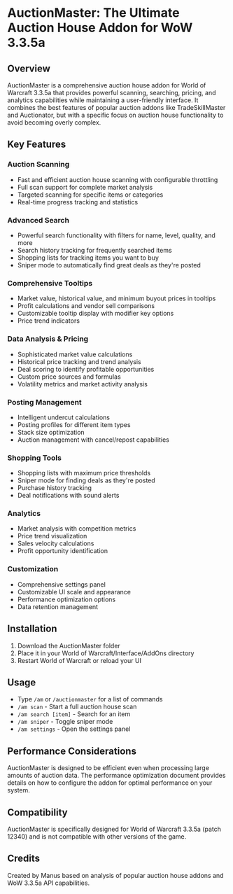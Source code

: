 # AuctionMaster: The Ultimate Auction House Addon for WoW 3.3.5a

## Overview
AuctionMaster is a comprehensive auction house addon for World of Warcraft 3.3.5a that provides powerful scanning, searching, pricing, and analytics capabilities while maintaining a user-friendly interface. It combines the best features of popular auction addons like TradeSkillMaster and Auctionator, but with a specific focus on auction house functionality to avoid becoming overly complex.

## Key Features

### Auction Scanning
- Fast and efficient auction house scanning with configurable throttling
- Full scan support for complete market analysis
- Targeted scanning for specific items or categories
- Real-time progress tracking and statistics

### Advanced Search
- Powerful search functionality with filters for name, level, quality, and more
- Search history tracking for frequently searched items
- Shopping lists for tracking items you want to buy
- Sniper mode to automatically find great deals as they're posted

### Comprehensive Tooltips
- Market value, historical value, and minimum buyout prices in tooltips
- Profit calculations and vendor sell comparisons
- Customizable tooltip display with modifier key options
- Price trend indicators

### Data Analysis & Pricing
- Sophisticated market value calculations
- Historical price tracking and trend analysis
- Deal scoring to identify profitable opportunities
- Custom price sources and formulas
- Volatility metrics and market activity analysis

### Posting Management
- Intelligent undercut calculations
- Posting profiles for different item types
- Stack size optimization
- Auction management with cancel/repost capabilities

### Shopping Tools
- Shopping lists with maximum price thresholds
- Sniper mode for finding deals as they're posted
- Purchase history tracking
- Deal notifications with sound alerts

### Analytics
- Market analysis with competition metrics
- Price trend visualization
- Sales velocity calculations
- Profit opportunity identification

### Customization
- Comprehensive settings panel
- Customizable UI scale and appearance
- Performance optimization options
- Data retention management

## Installation
1. Download the AuctionMaster folder
2. Place it in your World of Warcraft/Interface/AddOns directory
3. Restart World of Warcraft or reload your UI

## Usage
- Type `/am` or `/auctionmaster` for a list of commands
- `/am scan` - Start a full auction house scan
- `/am search [item]` - Search for an item
- `/am sniper` - Toggle sniper mode
- `/am settings` - Open the settings panel

## Performance Considerations
AuctionMaster is designed to be efficient even when processing large amounts of auction data. The performance optimization document provides details on how to configure the addon for optimal performance on your system.

## Compatibility
AuctionMaster is specifically designed for World of Warcraft 3.3.5a (patch 12340) and is not compatible with other versions of the game.

## Credits
Created by Manus based on analysis of popular auction house addons and WoW 3.3.5a API capabilities.
